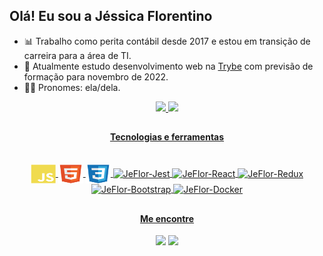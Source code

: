 ## Olá! Eu sou a Jéssica Florentino



- 📊 Trabalho como perita contábil desde 2017 e estou em transição de carreira para a área de TI.
- 🌱 Atualmente estudo desenvolvimento web na [Trybe](https://www.betrybe.com/) com previsão de formação para novembro de 2022.
- 👩‍🦱 Pronomes: ela/dela.



<div align="center">
  <a href="https://github.com/jdgflorentino">
  <img height="180em" src="https://github-readme-stats.vercel.app/api?username=jdgflorentino&show_icons=true&theme=dracula&include_all_commits=true&count_private=true"/>
  <img height="180em" src="https://github-readme-stats.vercel.app/api/top-langs/?username=jdgflorentino&layout=compact&langs_count=7&theme=dracula"/>
</div>

 ##
<h4 align="center"> Tecnologias e ferramentas</h4>
<div align="center" style="display: inline_block"><br>
  
   <img align="center" alt="JeFlor-Js" height="30" width="40" src="https://raw.githubusercontent.com/devicons/devicon/master/icons/javascript/javascript-plain.svg">
  <img align="center" alt="JeFlor-HTML" height="30" width="40" src="https://raw.githubusercontent.com/devicons/devicon/master/icons/html5/html5-original.svg">
  <img align="center" alt="JeFlor-CSS" height="30" width="40" src="https://raw.githubusercontent.com/devicons/devicon/master/icons/css3/css3-original.svg">
  <img align="center" alt="JeFlor-Jest" height="30" width="40" src="https://cdn.jsdelivr.net/gh/devicons/devicon/icons/jest/jest-plain.svg">
 <img align="center" alt="JeFlor-React" height="30" width="40" src="https://cdn.jsdelivr.net/gh/devicons/devicon/icons/react/react-original.svg">
 <img align="center" alt="JeFlor-Redux" height="30" width="40" src="https://cdn.jsdelivr.net/gh/devicons/devicon/icons/redux/redux-original.svg">
 <img align="center" alt="JeFlor-Bootstrap" height="30" width="40" src="https://cdn.jsdelivr.net/gh/devicons/devicon/icons/bootstrap/bootstrap-plain.svg">
  <img align="center" alt="JeFlor-Docker" height="30" width="40" src="https://cdn.jsdelivr.net/gh/devicons/devicon/icons/docker/docker-original.svg">
</div>

  ##
<h4 align="center">Me encontre</h4>
  
<div align="center"> 
    <a href="https://www.linkedin.com/in/jéssica-florentino" target="_blank"><img src="https://img.shields.io/badge/-LinkedIn-%230077B5?style=for-the-badge&logo=linkedin&logoColor=white" target="_blank"></a> 
    <a href = "mailto:jdgflorentino@gmail.com"><img src="https://img.shields.io/badge/-Gmail-%23333?style=for-the-badge&logo=gmail&logoColor=red" target="_blank"></a>
</div>
